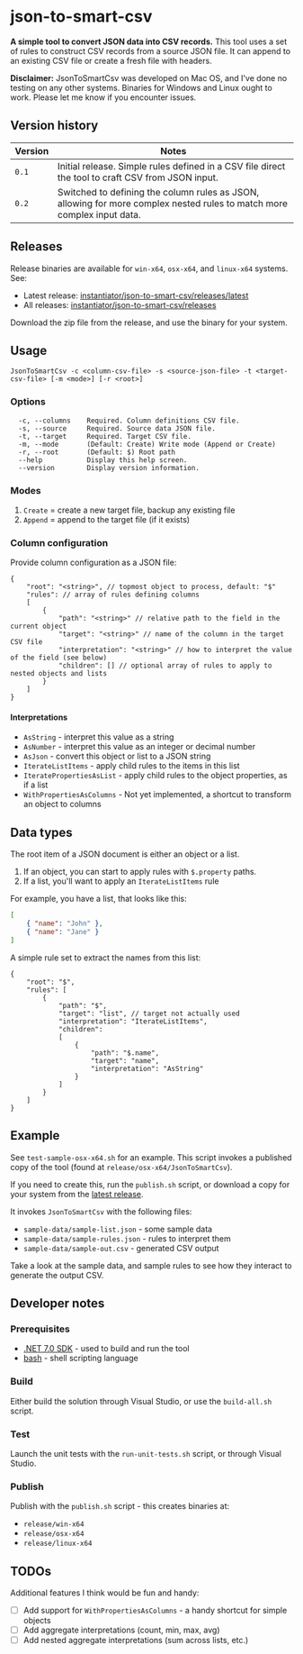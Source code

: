 # json-to-smart-csv

**A simple tool to convert JSON data into CSV records.** This tool uses a set of rules to construct CSV records from a source JSON file. It can append to an existing CSV file or create a fresh file with headers.

**Disclaimer:** JsonToSmartCsv was developed on Mac OS, and I've done no testing on any other systems. Binaries for Windows and Linux ought to work. Please let me know if you encounter issues.

## Version history

| Version | Notes |
|-|-|
| `0.1` | Initial release. Simple rules defined in a CSV file direct the tool to craft CSV from JSON input. |
| `0.2` | Switched to defining the column rules as JSON, allowing for more complex nested rules to match more complex input data. |

## Releases

Release binaries are available for `win-x64`, `osx-x64`, and `linux-x64` systems. See:

* Latest release: [instantiator/json-to-smart-csv/releases/latest](https://github.com/instantiator/json-to-smart-csv/releases/latest)
* All releases: [instantiator/json-to-smart-csv/releases](https://github.com/instantiator/json-to-smart-csv/releases)

Download the zip file from the release, and use the binary for your system.

## Usage

```text
JsonToSmartCsv -c <column-csv-file> -s <source-json-file> -t <target-csv-file> [-m <mode>] [-r <root>]
```

### Options

```text
  -c, --columns    Required. Column definitions CSV file.
  -s, --source     Required. Source data JSON file.
  -t, --target     Required. Target CSV file.
  -m, --mode       (Default: Create) Write mode (Append or Create)
  -r, --root       (Default: $) Root path
  --help           Display this help screen.
  --version        Display version information.
```

### Modes

1. `Create` = create a new target file, backup any existing file
2. `Append` = append to the target file (if it exists)

### Column configuration

Provide column configuration as a JSON file:

```jsonc
{
    "root": "<string>", // topmost object to process, default: "$"
    "rules": // array of rules defining columns
    [
        {
            "path": "<string>" // relative path to the field in the current object
            "target": "<string>" // name of the column in the target CSV file
            "interpretation": "<string>" // how to interpret the value of the field (see below)
            "children": [] // optional array of rules to apply to nested objects and lists
        }
    ]
}
```

#### Interpretations

* `AsString` - interpret this value as a string
* `AsNumber` - interpret this value as an integer or decimal number
* `AsJson` - convert this object or list to a JSON string
* `IterateListItems` - apply child rules to the items in this list
* `IteratePropertiesAsList` - apply child rules to the object properties, as if a list
* `WithPropertiesAsColumns` - Not yet implemented, a shortcut to transform an object to columns

## Data types

The root item of a JSON document is either an object or a list.

1. If an object, you can start to apply rules with `$.property` paths.
2. If a list, you'll want to apply an `IterateListItems` rule

For example, you have a list, that looks like this:

```json
[
    { "name": "John" },
    { "name": "Jane" }
]
```

A simple rule set to extract the names from this list:

```jsonc
{
    "root": "$",
    "rules": [
        {
            "path": "$",
            "target": "list", // target not actually used
            "interpretation": "IterateListItems",
            "children":
            [
                {
                    "path": "$.name",
                    "target": "name",
                    "interpretation": "AsString"
                }
            ]
        }
    ]
}
```

## Example

See `test-sample-osx-x64.sh` for an example. This script invokes a published copy of the tool (found at `release/osx-x64/JsonToSmartCsv`).

If you need to create this, run the `publish.sh` script, or download a copy for your system from the [latest release](https://github.com/instantiator/json-to-smart-csv/releases/latest).

It invokes `JsonToSmartCsv` with the following files:

* `sample-data/sample-list.json` - some sample data
* `sample-data/sample-rules.json` - rules to interpret them
* `sample-data/sample-out.csv` - generated CSV output

Take a look at the sample data, and sample rules to see how they interact to generate the output CSV.

## Developer notes

### Prerequisites

* [.NET 7.0 SDK](https://dotnet.microsoft.com/en-us/download) - used to build and run the tool
* [bash](https://www.gnu.org/software/bash/) - shell scripting language

### Build

Either build the solution through Visual Studio, or use the `build-all.sh` script.

### Test

Launch the unit tests with the `run-unit-tests.sh` script, or through Visual Studio.

### Publish

Publish with the `publish.sh` script - this creates binaries at:

* `release/win-x64`
* `release/osx-x64`
* `release/linux-x64`

## TODOs

Additional features I think would be fun and handy:

- [ ] Add support for `WithPropertiesAsColumns` - a handy shortcut for simple objects
- [ ] Add aggregate interpretations (count, min, max, avg)
- [ ] Add nested aggregate interpretations (sum across lists, etc.)
